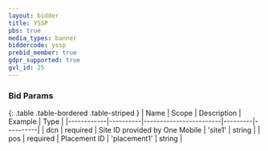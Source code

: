 ```yaml
---
layout: bidder
title: YSSP
pbs: true
media_types: banner
biddercode: yssp
prebid_member: true
gdpr_supported: true
gvl_id: 25
---
```


### Bid Params

{: .table .table-bordered .table-striped }
| Name       | Scope    | Description            | Example | Type     |
|------------|----------|------------------------|---------|----------|
| dcn | required | Site ID provided by One Mobile | 'site1' | string |
| pos | required | Placement ID | 'placement1' | string |

